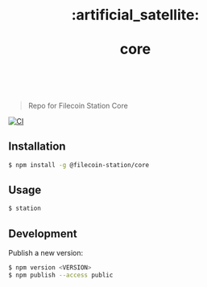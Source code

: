 <h1 align="center">
	<br>
	 :artificial_satellite: 
	<br>
	<br>
	core
	<br>
	<br>
	<br>
</h1>

> Repo for Filecoin Station Core

[![CI](https://github.com/filecoin-station/core/actions/workflows/ci.yml/badge.svg)](https://github.com/filecoin-station/core/actions/workflows/ci.yml)

## Installation

```bash
$ npm install -g @filecoin-station/core
```

## Usage

```bash
$ station
```

## Development

Publish a new version:

```bash
$ npm version <VERSION>
$ npm publish --access public
```